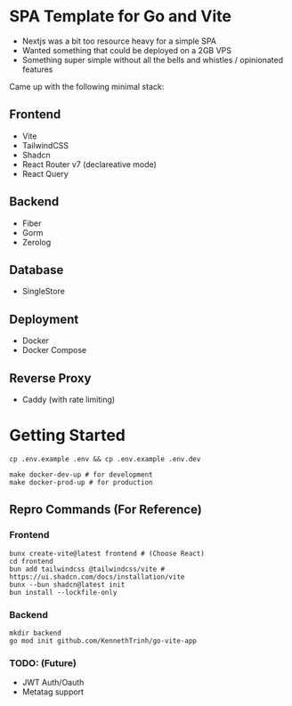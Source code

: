 # SPA Template for Go and Vite

- Nextjs was a bit too resource heavy for a simple SPA
- Wanted something that could be deployed on a 2GB VPS
- Something super simple without all the bells and whistles / opinionated features

Came up with the following minimal stack:

## Frontend

- Vite
- TailwindCSS
- Shadcn
- React Router v7 (declareative mode)
- React Query

## Backend

- Fiber
- Gorm
- Zerolog

## Database

- SingleStore

## Deployment

- Docker
- Docker Compose

## Reverse Proxy

- Caddy (with rate limiting)

# Getting Started

```
cp .env.example .env && cp .env.example .env.dev

make docker-dev-up # for development
make docker-prod-up # for production
```

## Repro Commands (For Reference)

### Frontend

```
bunx create-vite@latest frontend # (Choose React)
cd frontend
bun add tailwindcss @tailwindcss/vite # https://ui.shadcn.com/docs/installation/vite
bunx --bun shadcn@latest init
bun install --lockfile-only
```

### Backend

```
mkdir backend
go mod init github.com/KennethTrinh/go-vite-app
```

### TODO: (Future)

- JWT Auth/Oauth
- Metatag support
